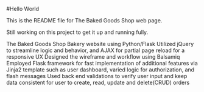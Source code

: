 #Hello World

This is the README file for The Baked Goods Shop web page. 

Still working on this project to get it up and running fully. 

The Baked Goods Shop Bakery website using Python/Flask 
Utilized jQuery to streamline logic and behavior, and AJAX for partial page reload for a responsive UX
Designed the wireframe and workflow using Balsamiq 
Employed Flask framework for fast implementation of additional features via Jinja2 template such as user dashboard, varied logic for authorization, and flash messages 
Used back end validations to verify user input and keep data consistent for user to create, read, update and delete(CRUD) orders 

